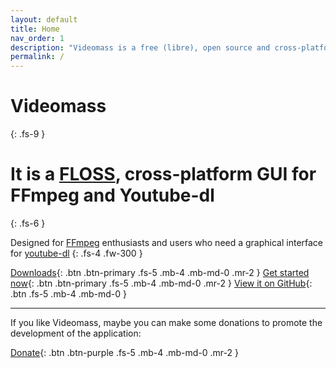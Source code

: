 ```yaml
---
layout: default
title: Home
nav_order: 1
description: "Videomass is a free (libre), open source and cross-platform GUI for FFmpeg and Youtube-dl."
permalink: /
---
```


# Videomass
{: .fs-9 }

# It is a [FLOSS](https://www.gnu.org/philosophy/floss-and-foss.en.html), cross-platform GUI for FFmpeg and Youtube-dl
{: .fs-6 }

Designed for [FFmpeg](https://www.ffmpeg.org/) enthusiasts and users who need a 
graphical interface for [youtube-dl](http://ytdl-org.github.io/youtube-dl/)
{: .fs-4 .fw-300 }

[Downloads](download_installation.md){: .btn .btn-primary .fs-5 .mb-4 .mb-md-0 .mr-2 } 
[Get started now](videomass_use.md){: .btn .btn-primary .fs-5 .mb-4 .mb-md-0 .mr-2 } 
[View it on GitHub](https://github.com/jeanslack/Videomass){: .btn .fs-5 .mb-4 .mb-md-0 }

---

If you like Videomass, maybe you can make some donations to promote the 
development of the application:   

[Donate](https://flattr.com/@gianlu){: .btn .btn-purple .fs-5 .mb-4 .mb-md-0 .mr-2 }



